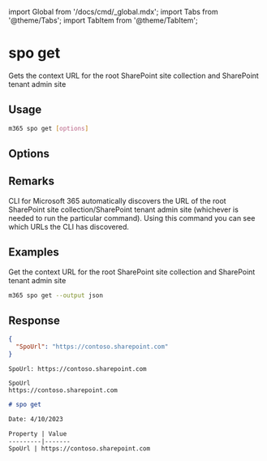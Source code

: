 <!-- DISCLAIMER: All secrets, passwords, and sensitive values in this document are examples only and not real credentials. -->
import Global from '/docs/cmd/_global.mdx';
import Tabs from '@theme/Tabs';
import TabItem from '@theme/TabItem';

# spo get

Gets the context URL for the root SharePoint site collection and SharePoint tenant admin site

## Usage

```sh
m365 spo get [options]
```

## Options

<Global />

## Remarks

CLI for Microsoft 365 automatically discovers the URL of the root SharePoint site collection/SharePoint tenant admin site (whichever is needed to run the particular command). Using this command you can see which URLs the CLI has discovered.

## Examples

Get the context URL for the root SharePoint site collection and SharePoint tenant admin site

```sh
m365 spo get --output json
```

## Response

<Tabs>
  <TabItem value="JSON">

  ```json
  {
    "SpoUrl": "https://contoso.sharepoint.com"
  }
  ```

  </TabItem>
  <TabItem value="Text">

  ```text
  SpoUrl: https://contoso.sharepoint.com
  ```

  </TabItem>
  <TabItem value="CSV">

  ```csv
  SpoUrl
  https://contoso.sharepoint.com
  ```

  </TabItem>
  <TabItem value="Markdown">

  ```md
  # spo get 

  Date: 4/10/2023

  Property | Value
  ---------|-------
  SpoUrl | https://contoso.sharepoint.com
  ```

  </TabItem>
</Tabs>
